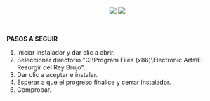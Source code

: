 <html>
  <body>
    <p align="center">
       <img src='https://i.postimg.cc/kgDg0tZ3/Mod-Edain-4-7-Spanish-15-5-2024.png'>
       <img src='https://i.postimg.cc/1zTY5bJ5/Screenshot-1.png'>
    </p>
    <br>
    <p><strong>PASOS A SEGUIR</strong></p>
<ol>
  <li>Iniciar instalador y dar clic a abrir.</li>
  <li>Seleccionar directorio "C:\Program Files (x86)\Electronic Arts\El Resurgir del Rey Brujo".</li>
  <li>Dar clic a aceptar e instalar.</li>
  <li>Esperar a que el progreso finalice y cerrar instalador.</li>
  <li>Comprobar.</li>
</ol>
  </body>
</html>

